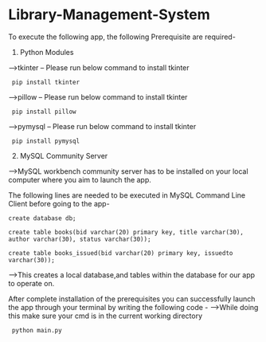 # Library-Management-System

To execute the following app, the following Prerequisite are required- 

1. Python Modules 

  -->tkinter – Please run below command to install tkinter
  
     pip install tkinter

  -->pillow – Please run below command to install tkinter
  
     pip install pillow

  -->pymysql – Please run below command to install tkinter
  
     pip install pymysql
  
2. MySQL Community Server

-->MySQL workbench community server has to be installed on your local computer where you aim to launch the app.

  The following lines are needed to be executed in MySQL Command Line Client before going to the app-

    create database db;

    create table books(bid varchar(20) primary key, title varchar(30), author varchar(30), status varchar(30));

    create table books_issued(bid varchar(20) primary key, issuedto varchar(30));

  -->This creates a local database,and tables within the database for our app to operate on.

After complete installation of the prerequisites you can successfully launch the app through your terminal by writing the following code - 
  -->While doing this make sure your cmd is in the current working directory
  
     python main.py 
     
     
